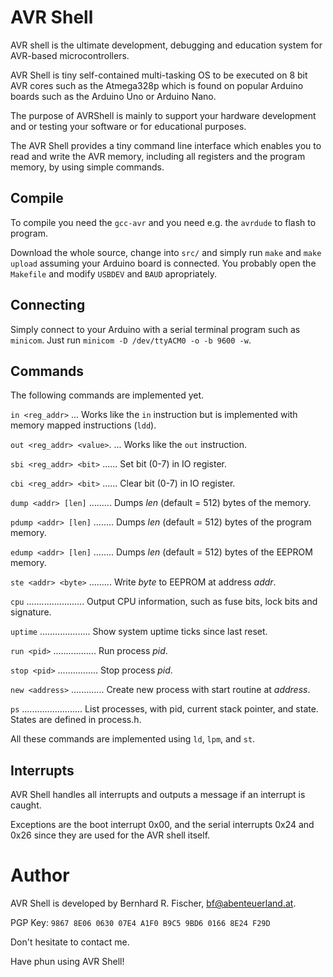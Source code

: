 # AVR Shell

AVR shell is the ultimate development, debugging and education system for
AVR-based microcontrollers.

AVR Shell is tiny self-contained multi-tasking OS to be executed on 8 bit AVR
cores such as the Atmega328p which is found on popular Arduino boards such as
the Arduino Uno or Arduino Nano.

The purpose of AVRShell is mainly to support your hardware development and or
testing your software or for educational purposes.

The AVR Shell provides a tiny command line interface which enables you to read
and write the AVR memory, including all registers and the program memory, by
using simple commands.

## Compile

To compile you need the `gcc-avr` and you need e.g. the `avrdude` to flash to
program.

Download the whole source, change into `src/` and simply run `make` and `make
upload` assuming your Arduino board is connected. You probably open the
`Makefile` and modify `USBDEV` and `BAUD` apropriately.

## Connecting

Simply connect to your Arduino with a serial terminal program such as `minicom`.
Just run `minicom -D /dev/ttyACM0 -o -b 9600 -w`.

## Commands

The following commands are implemented yet.

`in <reg_addr>` ... Works like the `in` instruction but is implemented with
memory mapped instructions (`ldd`).

`out <reg_addr> <value>`. ... Works like the `out` instruction.

`sbi <reg_addr> <bit>` ...... Set bit (0-7) in IO register.

`cbi <reg_addr> <bit>` ...... Clear bit (0-7) in IO register.

`dump <addr> [len]` ......... Dumps _len_ (default = 512) bytes of the memory.

`pdump <addr> [len]` ........ Dumps _len_ (default = 512) bytes of the program memory.

`edump <addr> [len]` ........ Dumps _len_ (default = 512) bytes of the EEPROM memory.

`ste <addr> <byte>` ......... Write _byte_ to EEPROM at address _addr_.

`cpu` ....................... Output CPU information, such as fuse bits, lock bits and signature.

`uptime` .................... Show system uptime ticks since last reset.

`run <pid>` ................. Run process _pid_.

`stop <pid>` ................ Stop process _pid_.

`new <address>` ............. Create new process with start routine at _address_.

`ps` ........................ List processes, with pid, current stack pointer, and state. States are defined in process.h.

All these commands are implemented using `ld`, `lpm`, and `st`.

## Interrupts

AVR Shell handles all interrupts and outputs a message if an interrupt is
caught.

Exceptions are the boot interrupt 0x00, and the serial interrupts 0x24 and 0x26
since they are used for the AVR shell itself.

# Author

AVR Shell is developed by Bernhard R. Fischer, bf@abenteuerland.at.

PGP Key: `9867 8E06 0630 07E4 A1F0 B9C5 9BD6 0166 8E24 F29D`

Don't hesitate to contact me.

Have phun using AVR Shell!

